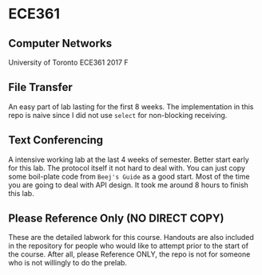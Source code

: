 # ECE361
## Computer Networks
University of Toronto ECE361 2017 F

## File Transfer
An easy part of lab lasting for the first 8 weeks.
The implementation in this repo is naive since I did not use `select` for non-blocking receiving.

## Text Conferencing
A intensive working lab at the last 4 weeks of semester. Better start early for this lab. The protocol itself it not hard to deal with. You can just copy some boil-plate code from `Beej's Guide` as a good start. Most of the time you are going to deal with API design. It took me around 8 hours to finish this lab.

## Please Reference Only (NO DIRECT COPY)
These are the detailed labwork for this course. Handouts are also included in the repository for people who would like to attempt prior to the start of the course. After all, please Reference ONLY, the repo is not for someone who is not willingly to do the prelab.
